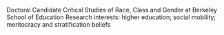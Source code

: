 Doctoral Candidate
Critical Studies of Race, Class and Gender at Berkeley School of Education
Research interests: higher education; social mobility; meritocracy and stratification beliefs
